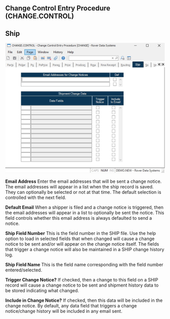 ##  Change Control Entry Procedure (CHANGE.CONTROL)

<PageHeader />

##  Ship

![](./CHANGE-CONTROL-17.jpg)

**Email Address** Enter the email addresses that will be sent a change notice.
The email addresses will appear in a list when the ship record is saved. They
can optionally be selected or not at that time. The default selection is
controlled with the next field.  
  
**Default Email** When a shipper is filed and a change notice is triggered,
then the email addresses will appear in a list to optionally be sent the
notice. This field controls whether this email address is always defaulted to
send a notice.  
  
**Ship Field Number** This is the field number in the SHIP file. Use the help
option to load in selected fields that when changed will cause a change notice
to be sent and/or will appear on the change notice itself. The fields that
trigger a change notice will also be maintained in a SHIP change history log.  
  
**Ship Field Name** This is the field name corresponding with the field number
entered/selected.  
  
**Trigger Change Notice?** If checked, then a change to this field on a SHIP
record will cause a change notice to be sent and shipment history data to be
stored indicating what changed.  
  
**Include in Change Notice?** If checked, then this data will be included in
the change notice. By default, any data field that triggers a change
notice/change history will be included in any email sent.  
  
  
<badge text= "Version 8.10.57" vertical="middle" />

<PageFooter />